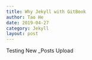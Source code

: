 ```yaml
---
title: Why Jekyll with GitBook
author: Tao He
date: 2019-04-27
category: Jekyll
layout: post
---
```


Testing New _Posts Upload 

[1]: https://pages.github.com